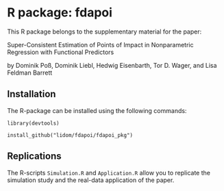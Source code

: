 # R package: fdapoi

This R package belongs to the supplementary material for the paper: 

Super-Consistent Estimation of Points of Impact in Nonparametric Regression with Functional Predictors

by Dominik Poß, Dominik Liebl, Hedwig Eisenbarth, Tor D. Wager, and Lisa Feldman Barrett


## Installation

The R-package can be installed using the following commands:

`library(devtools)`

`install_github("lidom/fdapoi/fdapoi_pkg")`

## Replications

The R-scripts `Simulation.R` and `Application.R` allow you to replicate the simulation study and the real-data application of the paper. 
